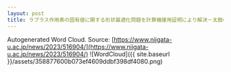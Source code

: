 ```yaml
---
layout: post
title: ラプラス作用素の固有値に関する形状最適化問題を計算機援用証明により解決－太鼓の音と形状の関係性に迫る－
---
```

Autogenerated Word Cloud.
Source\: [https://www.niigata-u.ac.jp/news/2023/516904/](https://www.niigata-u.ac.jp/news/2023/516904/)
![WordCloud]({{ site.baseurl }}/assets/358877600b073ef4609ddbf398df4080.png)